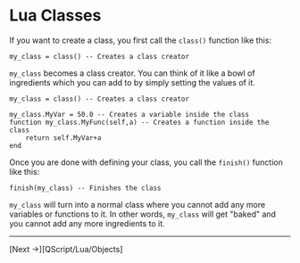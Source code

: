 # Lua Classes

If you want to create a class, you first call the `class()` function like this:


    my_class = class() -- Creates a class creator


`my_class` becomes a class creator. You can think of it like a bowl of ingredients which you can add to by simply setting the values of it.


    my_class = class() -- Creates a class creator

    my_class.MyVar = 50.0 -- Creates a variable inside the class
    function my_class.MyFunc(self,a) -- Creates a function inside the class
        return self.MyVar+a
    end


Once you are done with defining your class, you call the `finish()` function like this:


    finish(my_class) -- Finishes the class


`my_class` will turn into a normal class where you cannot add any more variables or functions to it. In other words, `my_class` will get "baked" and you cannot add any more ingredients to it.

---

[Next ->][QScript/Lua/Objects]